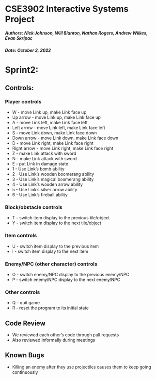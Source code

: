 # CSE3902 Interactive Systems Project
##### Authors: Nick Johnson, Will Blanton, Nathan Rogers, Andrew Wilkes, Evan Skripac
##### Date: October 2, 2022

# Sprint2:

## Controls:
### Player controls
* W - move Link up, make Link face up
* Up arrow - move Link up, make Link face up
* A - move Link left, make Link face left
* Left arrow - move Link left, make Link face left
* S - move Link down, make Link face down
* Down arrow - move Link down, make Link face down
* D - move Link right, make Link face right
* Right arrow - move Link right, make Link face right
* Z - make Link attack with sword
* N - make Link attack with sword
* E - put Link in damage state
* 1 - Use Link’s bomb ability
* 2 - Use Link’s wooden boomerang ability
* 3 - Use Link’s magical boomerang ability
* 4 - Use Link’s wooden arrow ability
* 5 - Use Link’s silver arrow ability
* 6 - Use Link’s fireball ability
### Block/obstacle controls
* T - switch item display to the previous tile/object
* Y - switch item display to the next tile/object
### Item controls
* U - switch item display to the previous item
* I - switch item display to the next item
### Enemy/NPC (other character) controls
* O - switch enemy/NPC display to the previous enemy/NPC
* P - switch enemy/NPC display to the next enemy/NPC
### Other controls
* Q - quit game
* R - reset the program to its initial state
## Code Review
* We reviewed each other’s code through pull requests
* Also reviewed informally during meetings
## Known Bugs
* Killing an enemy after they use projectiles causes them to keep going continuously 
